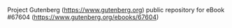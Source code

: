 Project Gutenberg (https://www.gutenberg.org) public repository for
eBook #67604 (https://www.gutenberg.org/ebooks/67604)
